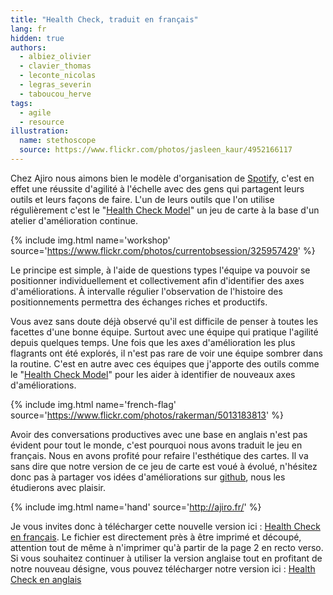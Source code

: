 ```yaml
---
title: "Health Check, traduit en français"
lang: fr
hidden: true
authors:
  - albiez_olivier
  - clavier_thomas
  - leconte_nicolas
  - legras_severin
  - taboucou_herve
tags:
  - agile
  - resource
illustration:
  name: stethoscope
  source: https://www.flickr.com/photos/jasleen_kaur/4952166117
---
```


Chez Ajiro nous aimons bien le modèle d'organisation de [Spotify], c'est en effet une réussite d'agilité à l'échelle avec des gens qui partagent leurs outils et leurs façons de faire. L'un de leurs outils que l'on utilise régulièrement c'est le "[Health Check Model]" un jeu de carte à la base d'un atelier d'amélioration continue.

{% include img.html
  name='workshop'
  source='https://www.flickr.com/photos/currentobsession/325957429'
%}

Le principe est simple, à l'aide de questions types l'équipe va pouvoir se positionner individuellement et collectivement afin d'identifier des axes d'améliorations. À intervalle régulier l'observation de l'histoire des positionnements permettra des échanges riches et productifs.

Vous avez sans doute déjà observé qu'il est difficile de penser à toutes les facettes d'une bonne équipe. Surtout avec une équipe qui pratique l'agilité depuis quelques temps. Une fois que les axes d'amélioration les plus flagrants ont été explorés, il n'est pas rare de voir une équipe sombrer dans la routine. C'est en autre avec ces équipes que j'apporte des outils comme le "[Health Check Model]" pour les aider à identifier de nouveaux axes d'améliorations.

{% include img.html
  name='french-flag'
  source='https://www.flickr.com/photos/rakerman/5013183813'
%}

Avoir des conversations productives avec une base en anglais n'est pas évident pour tout le monde, c'est pourquoi nous avons traduit le jeu en français. Nous en avons profité pour refaire l'esthétique des cartes. Il va sans dire que notre version de ce jeu de carte est voué à évolué, n'hésitez donc pas à partager vos idées d'améliorations sur [github](https://github.com/ajiro-fr/product-health-check), nous les étudierons avec plaisir.

{% include img.html
  name='hand'
  source='http://ajiro.fr/'
%}

Je vous invites donc à télécharger cette nouvelle version ici : [Health Check en français](/assets/resources/health_check/health-check-fr.pdf). Le fichier est directement près à être imprimé et découpé, attention tout de même à n'imprimer qu'à partir de la page 2 en recto verso.
Si vous souhaitez continuer à utiliser la version anglaise tout en profitant de notre nouveau désigne, vous pouvez télécharger notre version ici : [Health Check en anglais](/assets/resources/health_check/health-check-en.pdf)

[Spotify]:  https://labs.spotify.com/
[Health Check Model]:  https://labs.spotify.com/2014/09/16/squad-health-check-model/
[Resources]: /resources
